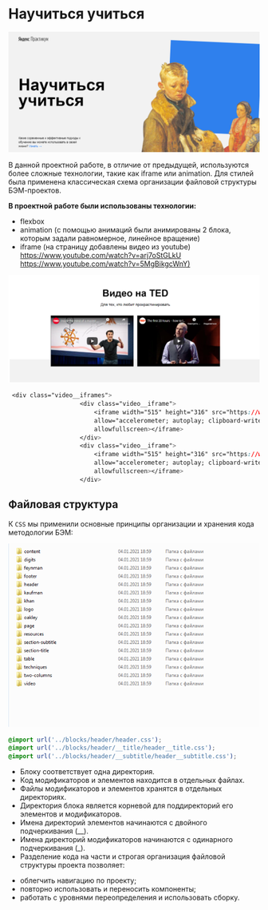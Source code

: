 # Научиться учиться
![](img/main.png)

В данной проектной работе, в отличие от предыдущей, используются более сложные технологии, такие как iframe или animation.
Для стилей была применена классическая схема организации файловой структуры БЭМ-проектов.

**В проектной работе были использованы технологии:** 
* flexbox 
* animation (с помощью анимаций были анимированы 2 блока, которым задали равномерное, линейное вращение)
* iframe (на страницу добавлены видео из youtube)  
<https://www.youtube.com/watch?v=arj7oStGLkU>   
<https://www.youtube.com/watch?v=5MgBikgcWnY)>

![iframe](img/iframeVideo.png)

```CSS
 <div class="video__iframes">
                    <div class="video__iframe">
                        <iframe width="515" height="316" src="https://www.youtube.com/embed/arj7oStGLkU" 
                        allow="accelerometer; autoplay; clipboard-write; encrypted-media; gyroscope; picture-in-picture" 
                        allowfullscreen></iframe>
                    </div>
                    <div class="video__iframe">
                        <iframe width="515" height="316" src="https://www.youtube.com/embed/5MgBikgcWnY" 
                        allow="accelerometer; autoplay; clipboard-write; encrypted-media; gyroscope; picture-in-picture" 
                        allowfullscreen></iframe>
                    </div>
```


## Файловая структура
К `CSS` мы применили основные принципы организации и хранения кода методологии БЭМ:

![файловая структура БЭМ](img/CSSbam.png)

```CSS
@import url('../blocks/header/header.css');
@import url('../blocks/header/__title/header__title.css');
@import url('../blocks/header/__subtitle/header__subtitle.css');
```

* Блоку соответствует одна директория.
* Код модификаторов и элементов находится в отдельных файлах.
* Файлы модификаторов и элементов хранятся в отдельных директориях.
* Директория блока является корневой для поддиректорий его элементов и модификаторов.
* Имена директорий элементов начинаются с двойного подчеркивания (__).
* Имена директорий модификаторов начинаются с одинарного подчеркивания (_).
* Разделение кода на части и строгая организация файловой структуры проекта позволяет:

- облегчить навигацию по проекту;
- повторно использовать и переносить компоненты;
- работать с уровнями переопределения и использовать сборку.




